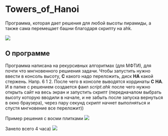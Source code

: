 # Towers_of_Hanoi   
Программа, которая дает решения для любой высоты пирамиды, а также сама перемещает башни благодаря скрипту на ahk.
 
 ![](https://github.com/Stas-inside/Towers_of_Hanoi/blob/main/Hanoi-solution/Add/Sequence%2001.gif)
 
 ## О программе
 Программа написана на рекурсивных алгоритмах (для МФТИ), для почти что мнгновенного решиения задачи.
 Чтобы запустить нужно ввести в консоль высоту, **С** какого надо переложить, диск **НА** какой стержень. Напр. 6 1 2.
 После чего в консоле выводятся кординаты **С** **НА**.
 И в папке с решением создается фаил *script.ahk* после чего нужно открыть сайт на весь экран
 и запустить скрипт (передначалом выбрать высоту которую вводили в начале, и не забыть после запуска вернуться в окно браузера),
 через пару секунд скрипт начнет выполняться и спустя мнгновение все переложит))
 
 Пример решения с восми плитками
 ![](https://github.com/Stas-inside/Towers_of_Hanoi/blob/main/Hanoi-solution/Add/Win.PNG)
 
 Занело всего 4 часа)
 ![](https://github.com/Stas-inside/Towers_of_Hanoi/blob/main/Hanoi-solution/Add/Time.PNG)

